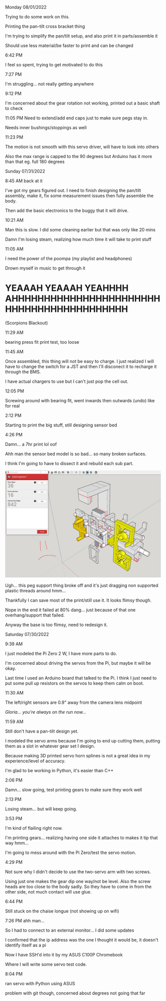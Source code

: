 Monday 08/01/2022

Trying to do some work on this.

Printing the pan-tilt cross bracket thing

I'm trying to simplify the pan/tilt setup, and also print it in parts/assemble it

Should use less material/be faster to print and can be changed

6:42 PM

I feel so spent, trying to get motivated to do this

7:27 PM

I'm struggling... not really getting anywhere

9:12 PM

I'm concerned about the gear rotation not working, printed out a basic shaft to check

11:05 PM
Need to extend/add end caps just to make sure pegs stay in.

Needs inner bushings/stoppings as well

11:23 PM

The motion is not smooth with this servo driver, will have to look into others

Also the max range is capped to the 90 degrees but Arduino has it more than that eg. full 180 degrees

Sunday 07/31/2022

8:45 AM back at it

I've got my gears figured out. I need to finish designing the pan/tilt assembly, make it, fix some measurement issues then fully assemble the body.

Then add the basic electronics to the buggy that it will drive.

10:21 AM

Man this is slow. I did some cleaning earlier but that was only like 20 mins

Damn I'm losing steam, realizing how much time it will take to print stuff

11:05 AM

I need the power of the poompa (my playlist and headphones)

Drown myself in music to get through it

# YEAAAH YEAAAH YEAHHHH AHHHHHHHHHHHHHHHHHHHHHHHHHHHHHHHHHHHHHHHHHH

(Scorpions Blackout)

11:29 AM

bearing press fit print test, too loose

11:45 AM

Once assembled, this thing will not be easy to charge. I just realized I will have to change the switch for a JST and then I'll disconect it to recharge it through the BMS.

I have actual chargers to use but I can't just pop the cell out.

12:05 PM

Screwing around with bearing fit, went inwards then outwards (undo) like for real

2:12 PM

Starting to print the big stuff, still designing sensor bed

4:26 PM

Damn... a 7hr print lol oof

Ahh man the sensor bed model is so bad... so many broken surfaces.

I think I'm going to have to dissect it and rebuild each sub part.

<img src="./problems.JPG" width="800"/>

Ugh... this peg support thing broke off and it's just dragging non supported plastic threads around hmm...

Thankfully I can save most of the print/still use it. It looks flimsy though.

Nope in the end it failed at 80% dang... just because of that one overhang/support that failed.

Anyway the base is too flimsy, need to redesign it.

Saturday 07/30/2022

9:39 AM

I just modeled the Pi Zero 2 W, I have more parts to do.

I'm concerned about driving the servos from the Pi, but maybe it will be okay.

Last time I used an Arduino board that talked to the Pi. I think I just need to put some pull up resistors on the servos to keep them calm on boot.

11:30 AM

The left/right sensors are 0.9" away from the camera lens midpoint

*Gloria... you're always on the run now...*

11:59 AM

Still don't have a pan-tilt design yet.

I modeled the servo arms because I'm going to end up cutting them, putting them as a slot in whatever gear set I design.

Because making 3D printed servo horn splines is not a great idea in my experience/level of accuracy.

I'm glad to be working in Python, it's easier than C++

2:06 PM

Damn... slow going, test printing gears to make sure they work well

2:13 PM

Losing steam... but will keep going.

3:53 PM

I'm kind of flailing right now.

I'm printing gears... realizing having one side it attaches to makes it tip that way hmm...

I'm going to mess around with the Pi Zero/test the servo motion.

4:29 PM

Not sure why I didn't decide to use the two-servo arm with two screws.

Using just one makes the gear dip one way/not be level. Also the screw heads are too close to the body sadly. So they have to come in from the other side, not much contact will use glue.

6:44 PM

Still stuck on the chaise longue (not showing up on wifi)

7:26 PM ahh man...

So I had to connect to an external monitor... I did some updates

I confirmed that the ip address was the one I thought it would be, it doesn't identify itself as a pi

Now I have SSH'd into it by my ASUS C100P Chromebook

Where I will write some servo test code.

8:04 PM

ran servo with Python using ASUS

problem with git though, concerned about degrees not going that far
